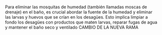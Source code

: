 Para eliminar las mosquitas de humedad (también llamadas moscas de drenaje) en el baño,
es crucial abordar la fuente de la humedad y eliminar las larvas y huevos que se crían en los desagües.
Esto implica limpiar a fondo los desagües con productos que maten larvas, reparar fugas de agua y mantener el baño seco y ventilado
CAMBIO DE LA NUEVA RAMA